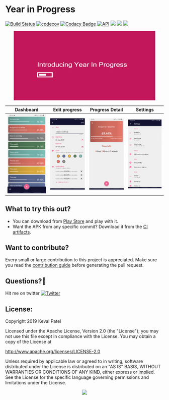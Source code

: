 # Year in Progress

[![Build Status](https://app.bitrise.io/app/e9071b5776a1ce8f/status.svg?token=sQB-qOjESPBsbWnOEaAMJg&branch=master)](https://app.bitrise.io/app/e9071b5776a1ce8f) [![codecov](https://codecov.io/gh/kevalpatel2106/year-in-progress/branch/master/graph/badge.svg?token=yyzRNmu1gv)](https://codecov.io/gh/kevalpatel2106/year-in-progress) [![Codacy Badge](https://api.codacy.com/project/badge/Grade/c515108927a64b13be6b961242ad1f40)](https://www.codacy.com?utm_source=github.com&amp;utm_medium=referral&amp;utm_content=kevalpatel2106/year-in-progress&amp;utm_campaign=Badge_Grade) [![API](https://img.shields.io/badge/API-21%2B-orange.svg?style=flat)](https://android-arsenal.com/api?level=21) <a href="https://year-in-progress.web.app/"> <img src="https://img.shields.io/badge/webpag-up-yellowgreen" /></a> <a href="https://play.google.com/store/apps/details?id=com.kevalpatel2106.yip"> <img src="https://img.shields.io/badge/Download-Play%20Store-orange" /></a> <a href="https://paypal.me/kpatel2106?locale.x=en_GB"> <img src="https://img.shields.io/badge/paypal-donate-yellow.svg" /></a>

<p align="center"><img src="https://github.com/kevalpatel2106/year-in-progress/blob/master/.github/image/feature-graphic.png" width=450/></p>

| Dashboard | Edit progress | Progress Detail | Settings |
|:----:|:----: |:----:|:----:|
| ![screen 1](https://github.com/kevalpatel2106/year-in-progress/blob/master/.github/image/SS_dashboard.png) | ![screen 2](https://github.com/kevalpatel2106/year-in-progress/blob/master/.github/image/SS_edit.png) | ![screen 3](https://github.com/kevalpatel2106/year-in-progress/blob/master/.github/image/SS_detail.png) | ![screen 4](https://github.com/kevalpatel2106/year-in-progress/blob/master/.github/image/SS_settings.png) |

## What to try this out?
- You can download from [Play Store](https://play.google.com/store/apps/details?id=com.kevalpatel2106.yip) and play with it.
- Want the APK from any specific commit? Download it from the [CI artifacts](https://app.bitrise.io/app/e9071b5776a1ce8f). 

## Want to contribute?
Every small or large contribution to this project is appreciated. Make sure you read the [contribution guide](/.github/CONTRIBUTING.md) before generating the pull request.

## Questions?🤔
Hit me on twitter [![Twitter](https://img.shields.io/badge/Twitter-@kevalpatel2106-blue.svg?style=flat)](https://twitter.com/kevalpatel2106)

## License:
Copyright 2019 Keval Patel

Licensed under the Apache License, Version 2.0 (the "License"); you may not use this file except in compliance with the License. You may obtain a copy of the License at

http://www.apache.org/licenses/LICENSE-2.0

Unless required by applicable law or agreed to in writing, software distributed under the License is distributed on an "AS IS" BASIS, WITHOUT WARRANTIES OR CONDITIONS OF ANY KIND, either express or implied. See the License for the specific language governing permissions and limitations under the License.

<div align="center">
<img src="https://cloud.githubusercontent.com/assets/370176/26526332/03bb8ac2-432c-11e7-89aa-da3cd1c0e9cb.png">
</div>
